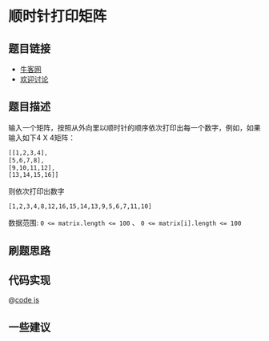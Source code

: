 # 顺时针打印矩阵




## 题目链接

- [牛客网](https://www.nowcoder.com/practice/9b4c81a02cd34f76be2659fa0d54342a)
- [欢迎讨论]()

## 题目描述

输入一个矩阵，按照从外向里以顺时针的顺序依次打印出每一个数字，例如，如果输入如下4 X 4矩阵：
```bash
[[1,2,3,4],
[5,6,7,8],
[9,10,11,12],
[13,14,15,16]]
```
则依次打印出数字

```bash
[1,2,3,4,8,12,16,15,14,13,9,5,6,7,11,10]
```

数据范围: `0 <= matrix.length <= 100` 、 `0 <= matrix[i].length <= 100`
## 刷题思路

## 代码实现

@[code js](@code/algorithm/剑指/数组和矩阵/printMatrix.js)


## 一些建议

